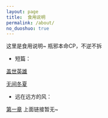 ```yaml
---
layout: page
title:  食用说明
permalink: /about/
no_duoshuo: true
---
```


这里是食用说明~
瓶邪本命CP，不逆不拆

* 短篇：

[盖世英雄](https://scimitark.github.io/jekyll/pixyll/2019/04/26/so-what-is-jekyll/)

[无间冬夏](https://scimitark.github.io/jekyll/pixyll/2019/04/27/welcome-to-pixyll/)


* 远在远方的风：

[第一章]()
上面链接暂无~

